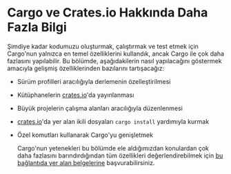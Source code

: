 # Cargo ve Crates.io Hakkında Daha Fazla Bilgi
Şimdiye kadar kodumuzu oluşturmak, çalıştırmak ve test etmek için Cargo'nun yalnızca en temel özelliklerini kullandık, 
ancak Cargo ile çok daha fazlasını yapılabilir. Bu bölümde, aşağıdakilerin nasıl yapılacağını göstermek amacıyla gelişmiş özelliklerinden bazılarını tartışacağız:

* Sürüm profilleri aracılığıyla derlemenin özelleştirilmesi
* Kütüphanelerin [crates.io](https://crates.io/)'da yayınlanması
* Büyük projelerin çalışma alanları aracılığıyla düzenlenmesi
* [crates.io](https://crates.io/)'da yer alan ikili dosyaları `cargo install` yardımıyla kurmak
* Özel komutları kullanarak Cargo'yu genişletmek
  
  Cargo'nun yetenekleri bu bölümde ele aldığımızdan konulardan çok daha fazlasını barındırdığından tüm özellikleri değerlendirebilmek için [bu bağlantıda yer alan belgelerine](https://doc.rust-lang.org/cargo/) başvurabilirsiniz.
